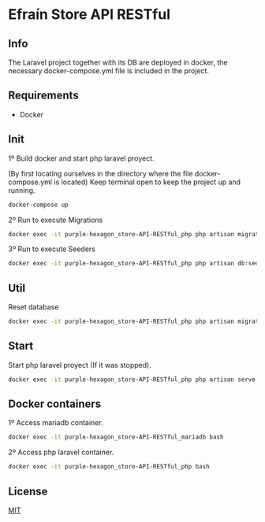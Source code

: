 # Efraín Store API RESTful

## Info

The Laravel project together with its DB are deployed in docker, the necessary docker-compose.yml file is included in the project.

## Requirements

- Docker

## Init

1º Build docker and start php laravel proyect.

(By first locating ourselves in the directory where the file docker-compose.yml is located) Keep terminal open to keep the project up and running.
```bash
docker-compose up
```

2º Run to execute Migrations
```bash
docker exec -it purple-hexagon_store-API-RESTful_php php artisan migrate
```

3º Run to execute Seeders
```bash
docker exec -it purple-hexagon_store-API-RESTful_php php artisan db:seed
```

## Util

Reset database
```bash
docker exec -it purple-hexagon_store-API-RESTful_php php artisan migrate:fresh --seed
```

## Start

Start php laravel proyect (If it was stopped).
```bash
docker exec -it purple-hexagon_store-API-RESTful_php php artisan serve
```

## Docker containers

1º Access mariadb container.
```bash
docker exec -it purple-hexagon_store-API-RESTful_mariadb bash
```

2º Access php laravel container.
```bash
docker exec -it purple-hexagon_store-API-RESTful_php bash
```

## License
[MIT](https://choosealicense.com/licenses/mit/)